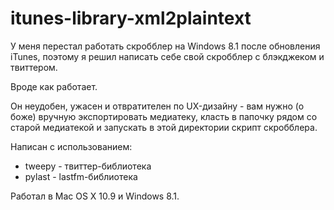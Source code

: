 # itunes-library-xml2plaintext

У меня перестал работать скробблер на Windows 8.1 после обновления iTunes, поэтому я решил написать себе свой скробблер с блэкджеком и твиттером.

Вроде как работает.

Он неудобен, ужасен и отвратителен по UX-дизайну - вам нужно (о боже) вручную экспортировать медиатеку, класть в папочку рядом со старой медиатекой и запускать в этой директории скрипт скробблера.

Написан с использованием:

- tweepy - твиттер-библиотека
- pylast - lastfm-библиотека

Работал в Mac OS X 10.9 и Windows 8.1.
